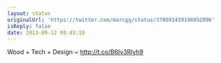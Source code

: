 ```yaml
---
layout: status
originalUrl: 'https://twitter.com/marcgg/status/378091439106052096'
isReply: false
date: 2013-09-12 09:43:18
---
```


Wood + Tech + Design ~ http://t.co/B6Iv3Rlyh9
